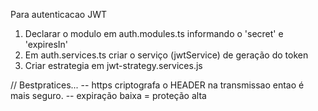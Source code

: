 Para autenticacao JWT
1. Declarar o modulo em auth.modules.ts informando o 'secret' e 'expiresIn'
2. Em auth.services.ts criar o serviço (jwtService) de geração do token
3. Criar estrategia em jwt-strategy.services.js 

// Bestpratices...
 -- https criptografa o HEADER na transmissao entao é mais seguro.
-- expiração baixa = proteção alta